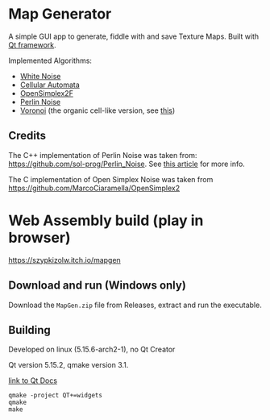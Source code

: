 # Map Generator

A simple GUI app to generate, fiddle with and save Texture Maps.
Built with [Qt framework](https://qt.io).

Implemented Algorithms:

- [White Noise](https://en.wikipedia.org/wiki/White_noise)
- [Cellular Automata](https://en.wikipedia.org/wiki/Cellular_automaton)
- [OpenSimplex2F](https://en.wikipedia.org/wiki/OpenSimplex_noise)
- [Perlin Noise](https://en.wikipedia.org/wiki/Perlin_noise)
- [Voronoi](https://en.wikipedia.org/wiki/Voronoi_diagram) (the organic cell-like version, see [this](https://docs.blender.org/manual/en/latest/_images/render_shader-nodes_textures_voronoi_smoothness-distance-zero.png))

## Credits

The C++ implementation of Perlin Noise was taken from: https://github.com/sol-prog/Perlin_Noise.
See [this article](https://solarianprogrammer.com/2012/07/18/perlin-noise-cpp-11/) for more info.

The C implementation of Open Simplex Noise was taken from https://github.com/MarcoCiaramella/OpenSimplex2

# Web Assembly build (play in browser)

https://szypkizolw.itch.io/mapgen

## Download and run (Windows only)

Download the `MapGen.zip` file from Releases, extract and run the executable.

## Building

Developed on linux (5.15.6-arch2-1), no Qt Creator

Qt version 5.15.2, qmake version 3.1.

[link to Qt Docs](https://doc.qt.io/qt-5.15/gettingstarted.html)

```
qmake -project QT+=widgets
qmake
make
```

